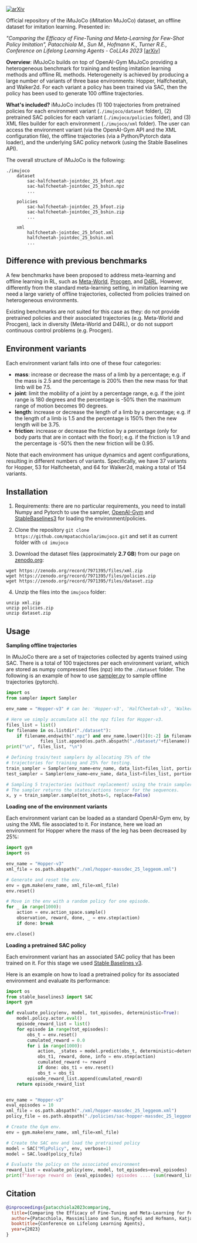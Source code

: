 [![arXiv](https://img.shields.io/badge/arXiv-2206.09843-b31b1b.svg)](https://arxiv.org/abs/2306.13554)

Official repository of the iMuJoCo (iMitation MuJoCo) dataset, an offline dataset for imitation learning. Presented in: 

*"Comparing the Efficacy of Fine-Tuning and Meta-Learning for Few-Shot Policy Imitation", Patacchiola M., Sun M., Hofmann K., Turner R.E., Conference on Lifelong Learning Agents - CoLLAs 2023* [[arXiv]](https://arxiv.org/abs/2306.13554)

**Overview**: iMuJoCo builds on top of OpenAI-Gym MuJoCo providing a heterogeneous benchmark for training and testing imitation learning methods and offline RL methods. Heterogeneity is achieved by producing a large number of variants of three base environments: Hopper, Halfcheetah, and Walker2d. For each variant a policy has been trained via SAC, then the policy has been used to generate 100 offline trajectories. 

**What's included?** iMuJoCo includes (1) 100 trajectories from pretrained policies for each environment variant (`./imujoco/dataset` folder), (2) pretrained SAC policies for each variant (`./imujoco/policies` folder), and (3) XML files builder for each environment (`./imujoco/xml` folder). The user can access the environment variant (via the OpenAI-Gym API and the XML configuration file), the offline trajectories (via a Python/Pytorch data loader), and the underlying SAC policy network (using the Stable Baselines API).

The overall structure of iMuJoCo is the following:

```
./imujoco
    dataset
        sac-halfcheetah-jointdec_25_bfoot.npz
        sac-halfcheetah-jointdec_25_bshin.npz
        ...
        
    policies
        sac-halfcheetah-jointdec_25_bfoot.zip
        sac-halfcheetah-jointdec_25_bshin.zip
        ...
        
    xml
        halfcheetah-jointdec_25_bfoot.xml
        halfcheetah-jointdec_25_bshin.xml
        ...
```


Difference with previous benchmarks
----------------------------------

A few benchmarks have been proposed to address meta-learning and offline learning in RL, such as [Meta-World](https://meta-world.github.io/), [Procgen](https://github.com/openai/procgen), and [D4RL](https://arxiv.org/abs/2004.07219). However, differently from the standard meta-learning setting, in imitation learning we need a large variety of offline trajectories, collected from policies trained on heterogeneous environments. 

Existing benchmarks are not suited for this case as they: do not provide pretrained policies and their associated trajectories (e.g. Meta-World and Procgen), lack in diversity (Meta-World and D4RL), or do not support continuous control problems (e.g. Procgen).

Environment variants
--------------------

Each environment variant falls into one of these four categories:

- **mass**: increase or decrease the mass of a limb by a percentage; e.g. if the mass is 2.5 and the percentage is 200% then the new mass for that limb will be 7.5.
- **joint**: limit the mobility of a joint by a percentage range, e.g. if the joint range is 180 degrees and the percentage is -50% then the maximum range of motion becomes 90 degrees.
- **length**: increase or decrease the length of a limb by a percentage; e.g. if the length of a limb is 1.5 and the percentage is 150% then the new length will be 3.75.
- **friction**: increase or decrease the friction by a percentage (only for body parts that are in contact with the floor); e.g. if the friction is 1.9 and the percentage is -50% then the new friction will be 0.95.

Note that each environment has unique dynamics and agent configurations, resulting in different numbers of variants. Specifically, we have 37 variants for Hopper, 53 for Halfcheetah, and 64 for Walker2d, making a total of 154 variants.

Installation
------------

1. Requirements: there are no particular requirements, you need to install Numpy and Pytorch to use the sampler, [OpenAI-Gym](https://github.com/openai/gym) and [StableBaselines3](https://stable-baselines3.readthedocs.io) for loading the environment/policies.

2. Clone the repository `git clone https://github.com/mpatacchiola/imujoco.git` and set it as current folder with `cd imujoco`

3. Download the dataset files (approximately **2.7 GB**) from our page on [zenodo.org](https://zenodo.org/record/7971395):
 
```
wget https://zenodo.org/record/7971395/files/xml.zip
wget https://zenodo.org/record/7971395/files/policies.zip
wget https://zenodo.org/record/7971395/files/dataset.zip
```

4. Unzip the files into the `imujoco` folder: 

```
unzip xml.zip
unzip policies.zip
unzip dataset.zip
```

Usage
------

**Sampling offline trajectories**

In iMuJoCo there are a set of trajectories collected by agents trained using SAC. There is a total of 100 trajectores per each environment variant, which are stored as numpy compressed files (npz) into the `./dataset` folder. The following is an example of how to use [sampler.py](./sampler.py) to sample offline trajectories (pytorch).

```python
import os
from sampler import Sampler

env_name = "Hopper-v3" # can be: 'Hopper-v3', 'HalfCheetah-v3', 'Walker2d-v3'.

# Here we simply accumulate all the npz files for Hopper-v3.
files_list = list()
for filename in os.listdir("./dataset"):
    if filename.endswith(".npz") and env_name.lower()[0:-2] in filename: 
             files_list.append(os.path.abspath("./dataset/"+filename))
print("\n", files_list, "\n")

# Defining train/test samplers by allocating 75% of the 
# trajectories for training and 25% for testing.
train_sampler = Sampler(env_name=env_name, data_list=files_list, portion=(0.0,0.75))
test_sampler = Sampler(env_name=env_name, data_list=files_list, portion=(0.75,1.0))

# Sampling 5 trajectories (without replacement) using the train sampler
# The sampler returns the states/actions tensor for the sequences.
x, y = train_sampler.sample(tot_shots=5, replace=False)
```

**Loading one of the environment variants**

Each environment variant can be loaded as a standard OpenAI-Gym env, by using the XML file associated to it. For instance, here we load an environment for Hopper where the mass of the leg has been decreased by 25%:

```python
import gym
import os

env_name = "Hopper-v3"
xml_file = os.path.abspath("./xml/hopper-massdec_25_leggeom.xml")

# Generate and reset the env.
env = gym.make(env_name, xml_file=xml_file)
env.reset()

# Move in the env with a random policy for one episode.
for _ in range(1000):
    action = env.action_space.sample() 
    observation, reward, done, _ = env.step(action)
    if done: break

env.close()
```

**Loading a pretrained SAC policy**

Each environment variant has an associated SAC policy that has been trained on it. For this stage we used [Stable Baselines v3](https://stable-baselines3.readthedocs.io).

Here is an example on how to load a pretrained policy for its associated environment and evaluate its performance:

```python
import os
from stable_baselines3 import SAC
import gym

def evaluate_policy(env, model, tot_episodes, deterministic=True): 
    model.policy.actor.eval()
    episode_reward_list = list()
    for episode in range(tot_episodes):
        obs_t = env.reset()
        cumulated_reward = 0.0
        for i in range(1000):            
            action, _states = model.predict(obs_t, deterministic=deterministic)
            obs_t1, reward, done, info = env.step(action)
            cumulated_reward += reward
            if done: obs_t1 = env.reset()   
            obs_t = obs_t1           
        episode_reward_list.append(cumulated_reward)
    return episode_reward_list


env_name = "Hopper-v3"
eval_episodes = 10
xml_file = os.path.abspath("./xml/hopper-massdec_25_leggeom.xml")
policy_file = os.path.abspath("./policies/sac-hopper-massdec_25_leggeom.zip")

# Create the Gym env.
env = gym.make(env_name, xml_file=xml_file)

# Create the SAC env and load the pretrained policy
model = SAC("MlpPolicy", env, verbose=1)
model = SAC.load(policy_file)

# Evaluate the policy on the associated environment
reward_list = evaluate_policy(env, model, tot_episodes=eval_episodes)
print(f"Average reward on {eval_episodes} episodes .... {sum(reward_list)/len(reward_list)}")
```

Citation
--------

```bibtex
@inproceedings{patacchiola2023comparing,
  title={Comparing the Efficacy of Fine-Tuning and Meta-Learning for Few-Shot Policy Imitation},
  author={Patacchiola, Massimiliano and Sun, Mingfei and Hofmann, Katja and Turner, Richard E},
  booktitle={Conference on Lifelong Learning Agents},
  year={2023}
}
```

